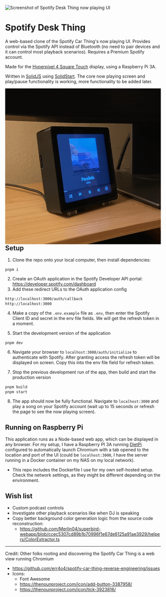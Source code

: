 ![Screenshot of Spotify Desk Thing now playing UI](/readme-thumbnail.jpg?raw=true)

# Spotify Desk Thing

A web-based clone of the Spotify Car Thing's now playing UI. Provides control via the Spotify API instead of Bluetooth (no need to pair devices and it can control most playback scenarios). Requires a Premium Spotify account.

Made for the [Hyperpixel 4 Square Touch](https://shop.pimoroni.com/products/hyperpixel-4-square?variant=30138251444307) display, using a Raspberry Pi 3A.

Written in [SolidJS](https://www.solidjs.com) using [SolidStart](https://start.solidjs.com/getting-started/what-is-solidstart). The core now playing screen and play/pause functionality is working, more functionality to be added later.

<img src="/readme-irl-pictures.gif?raw=true" alt="Animate GIF showing the real-life implementation of this project" style="float:right;">

## Setup

1. Clone the repo onto your local computer, then install dependencies:

```
pnpm i
```

2. Create an OAuth application in the Spotify Developer API portal: https://developer.spotify.com/dashboard
3. Add these redirect URLs to the OAuth application config

```
http://localhost:3000/auth/callback
http://localhost:3000
```

4. Make a copy of the `.env.example` file as `.env`, then enter the Spotify Client ID and secret in the env file fields. We will get the refresh token in a moment.

5. Start the development version of the application

```
pnpm dev
```

6. Navigate your browser to `localhost:3000/auth/initialize` to authenticate with Spotify. After granting access the refresh token will be displayed on screen. Copy this into the env file field for refresh token.

7. Stop the previous development run of the app, then build and start the production version

```
pnpm build
pnpm start
```

8. The app should now be fully functional. Navigate to `localhost:3000` and play a song on your Spotify account (wait up to 15 seconds or refresh the page to see the now playing screen).

## Running on Raspberry Pi

This application runs as a Node-based web app, which can be displayed in any browser. For my setup, I have a Raspberry PI 3A running [DietPi](https://dietpi.com) configured to automatically launch Chromium with a tab opened to the location and port of the UI (could be `localhost:3000`, I have the server running in a Docker container on my NAS on my local network).

- This repo includes the Dockerfile I use for my own self-hosted setup. Check the network settings, as they might be different depending on the environment.

## Wish list

- Custom podcast controls
- Investigate other playback scenarios like when DJ is speaking
- Copy better background color generation logic from the source code reconstruction:
  - https://github.com/Merlin04/superbird-webapp/blob/ccec5307cd89b1b70996f1e67de6125a91ae3929/helpers/ColorExtractor.ts

---

Credit: Other folks rooting and discovering the Spotify Car Thing is a web view running Chromium

- https://github.com/err4o4/spotify-car-thing-reverse-engineering/issues
- Icons:
  - Font Awesome
  - https://thenounproject.com/icon/add-button-3387958/
  - https://thenounproject.com/icon/tick-3923816/
